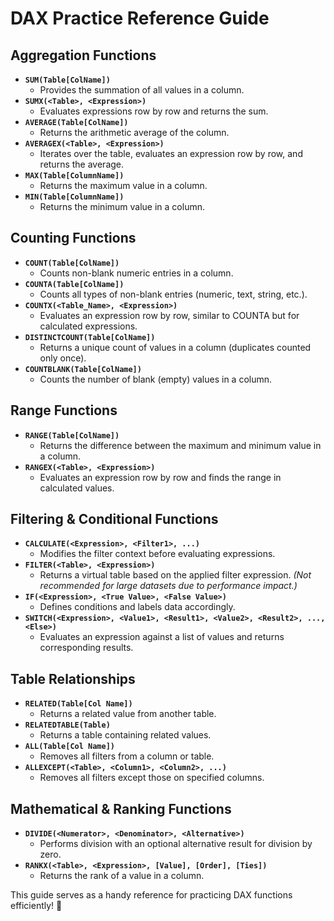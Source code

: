 # DAX Practice Reference Guide

## **Aggregation Functions**
- **`SUM(Table[ColName])`**  
  - Provides the summation of all values in a column.
- **`SUMX(<Table>, <Expression>)`**  
  - Evaluates expressions row by row and returns the sum.
- **`AVERAGE(Table[ColName])`**  
  - Returns the arithmetic average of the column.
- **`AVERAGEX(<Table>, <Expression>)`**  
  - Iterates over the table, evaluates an expression row by row, and returns the average.
- **`MAX(Table[ColumnName])`**  
  - Returns the maximum value in a column.
- **`MIN(Table[ColumnName])`**  
  - Returns the minimum value in a column.

## **Counting Functions**
- **`COUNT(Table[ColName])`**  
  - Counts non-blank numeric entries in a column.
- **`COUNTA(Table[ColName])`**  
  - Counts all types of non-blank entries (numeric, text, string, etc.).
- **`COUNTX(<Table_Name>, <Expression>)`**  
  - Evaluates an expression row by row, similar to COUNTA but for calculated expressions.
- **`DISTINCTCOUNT(Table[ColName])`**  
  - Returns a unique count of values in a column (duplicates counted only once).
- **`COUNTBLANK(Table[ColName])`**  
  - Counts the number of blank (empty) values in a column.

## **Range Functions**
- **`RANGE(Table[ColName])`**  
  - Returns the difference between the maximum and minimum value in a column.
- **`RANGEX(<Table>, <Expression>)`**  
  - Evaluates an expression row by row and finds the range in calculated values.

## **Filtering & Conditional Functions**
- **`CALCULATE(<Expression>, <Filter1>, ...)`**  
  - Modifies the filter context before evaluating expressions.
- **`FILTER(<Table>, <Expression>)`**  
  - Returns a virtual table based on the applied filter expression. *(Not recommended for large datasets due to performance impact.)*
- **`IF(<Expression>, <True Value>, <False Value>)`**  
  - Defines conditions and labels data accordingly.
- **`SWITCH(<Expression>, <Value1>, <Result1>, <Value2>, <Result2>, ..., <Else>)`**  
  - Evaluates an expression against a list of values and returns corresponding results.

## **Table Relationships**
- **`RELATED(Table[Col Name])`**  
  - Returns a related value from another table.
- **`RELATEDTABLE(Table)`**  
  - Returns a table containing related values.
- **`ALL(Table[Col Name])`**  
  - Removes all filters from a column or table.
- **`ALLEXCEPT(<Table>, <Column1>, <Column2>, ...)`**  
  - Removes all filters except those on specified columns.

## **Mathematical & Ranking Functions**
- **`DIVIDE(<Numerator>, <Denominator>, <Alternative>)`**  
  - Performs division with an optional alternative result for division by zero.
- **`RANKX(<Table>, <Expression>, [Value], [Order], [Ties])`**  
  - Returns the rank of a value in a column.

This guide serves as a handy reference for practicing DAX functions efficiently! 🚀
